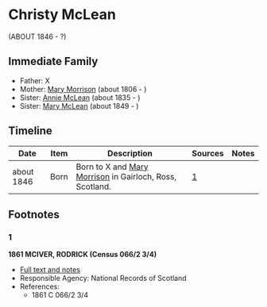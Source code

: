 ﻿---
layout: person
subject_key: i62955988
permalink: /people/i62955988
---

# Christy McLean
(ABOUT 1846 - ?)

## Immediate Family

* Father: X
* Mother: [Mary Morrison](./@18316154@-mary-morrison-b1806-d.md) (about 1806 - )
* Sister: [Annie McLean](./@68658880@-annie-mclean-b1835-d.md) (about 1835 - )
* Sister: [Mary McLean](./@45920386@-mary-mclean-b1849-d.md) (about 1849 - )

## Timeline

Date | Item | Description | Sources | Notes
---|---|---|---|---
about 1846 | Born | Born to X and [Mary Morrison](./@18316154@-mary-morrison-b1806-d.md) in Gairloch, Ross, Scotland. | [1](#1) | 

## Footnotes

### 1

**1861 MCIVER, RODRICK (Census 066/2 3/4)**

* [Full text and notes](../sources/@91380221@-1861-mciver,-rodrick-census-066-2-3-4-.md)
* Responsible Agency: National Records of Scotland
* References: 
  * 1861 C 066/2 3/4

